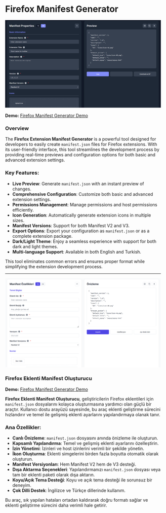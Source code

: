 # Firefox Manifest Generator

![Firefox Manifest Generator Screenshot](https://raw.githubusercontent.com/yciceklioglu/firefox-manifest-generator/main/tr.png)

**Demo:** [Firefox Manifest Generator Demo](https://codepen.io/trwpcom/pen/MYgQMYB)

### Overview

The **Firefox Extension Manifest Generator** is a powerful tool designed for developers to easily create `manifest.json` files for Firefox extensions. With its user-friendly interface, this tool streamlines the development process by providing real-time previews and configuration options for both basic and advanced extension settings.

### Key Features:

- **Live Preview**: Generate `manifest.json` with an instant preview of changes.
- **Comprehensive Configuration**: Customize both basic and advanced extension settings.
- **Permissions Management**: Manage permissions and host permissions efficiently.
- **Icon Generation**: Automatically generate extension icons in multiple sizes.
- **Manifest Versions**: Support for both Manifest V2 and V3.
- **Export Options**: Export your configuration as `manifest.json` or as a complete extension package.
- **Dark/Light Theme**: Enjoy a seamless experience with support for both dark and light themes.
- **Multi-language Support**: Available in both English and Turkish.

This tool eliminates common errors and ensures proper format while simplifying the extension development process.

---

![Firefox Manifest Generator Screenshot](https://raw.githubusercontent.com/yciceklioglu/firefox-manifest-generator/main/en.png)

### Firefox Eklenti Manifest Oluşturucu

**Demo:** [Firefox Manifest Generator Demo](https://codepen.io/trwpcom/pen/MYgQMYB)

**Firefox Eklenti Manifest Oluşturucu**, geliştiricilerin Firefox eklentileri için `manifest.json` dosyalarını kolayca oluşturmasına yardımcı olan güçlü bir araçtır. Kullanıcı dostu arayüzü sayesinde, bu araç eklenti geliştirme sürecini hızlandırır ve temel ile gelişmiş eklenti ayarlarını yapılandırmaya olanak tanır.

### Ana Özellikler:

- **Canlı Önizleme**: `manifest.json` dosyasını anında önizleme ile oluşturun.
- **Kapsamlı Yapılandırma**: Temel ve gelişmiş eklenti ayarlarını özelleştirin.
- **İzin Yönetimi**: İzinleri ve host izinlerini verimli bir şekilde yönetin.
- **İkon Oluşturma**: Eklenti simgelerini birden fazla boyutta otomatik olarak oluşturun.
- **Manifest Versiyonları**: Hem Manifest V2 hem de V3 desteği.
- **Dışa Aktarma Seçenekleri**: Yapılandırmanızı `manifest.json` dosyası veya tam bir eklenti paketi olarak dışa aktarın.
- **Koyu/Açık Tema Desteği**: Koyu ve açık tema desteği ile sorunsuz bir deneyim.
- **Çok Dilli Destek**: İngilizce ve Türkçe dillerinde kullanım.

Bu araç, sık yapılan hataları ortadan kaldırarak doğru formatı sağlar ve eklenti geliştirme sürecini daha verimli hale getirir.
